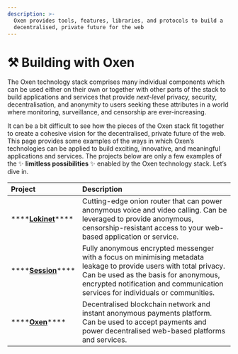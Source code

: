```yaml
---
description: >-
  Oxen provides tools, features, libraries, and protocols to build a
  decentralised, private future for the web
---
```


# ⚒️ Building with Oxen

The Oxen technology stack comprises many individual components which can be used either on their own or together with other parts of the stack to build applications and services that provide _next-level_ privacy, security, decentralisation, and anonymity to users seeking these attributes in a world where monitoring, surveillance, and censorship are ever-increasing.

It can be a bit difficult to see how the pieces of the Oxen stack fit together to create a cohesive vision for the decentralised, private future of the web. This page provides some examples of the ways in which Oxen’s technologies can be applied to build exciting, innovative, and meaningful applications and services. The projects below are only a few examples of the ✨ **limitless possibilities** ✨ enabled by the Oxen technology stack. Let’s dive in.

| Project | Description |
| :--- | :--- |
| \*\*\*\*[**Lokinet**](lokinet.md)\*\*\*\* | Cutting-edge onion router that can power anonymous voice and video calling. Can be leveraged to provide anonymous, censorship-resistant access to your web-based application or service. |
| \*\*\*\*[**Session**](session.md)\*\*\*\* | Fully anonymous encrypted messenger with a focus on minimising metadata leakage to provide users with total privacy. Can be used as the basis for anonymous, encrypted notification and communication services for individuals or communities. |
| \*\*\*\*[**Oxen**](oxen.md)\*\*\*\* | Decentralised blockchain network and instant anonymous payments platform. Can be used to accept payments and power decentralised web-based platforms and services. |

